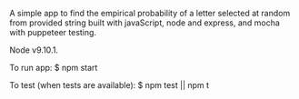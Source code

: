 A simple app to find the empirical probability of a letter selected at random from provided string built with javaScript, node and express, and mocha with puppeteer testing. 

Node v9.10.1.

To run app:
$ npm start

To test (when tests are available): 
$ npm test || npm t
